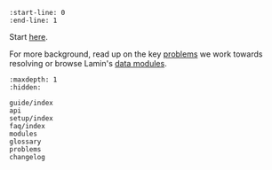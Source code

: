 ```{include} ../README.md
:start-line: 0
:end-line: 1
```

Start [here](/guide/index).

For more background, read up on the key [problems](problems) we work towards resolving or browse Lamin's [data modules](modules).

```{toctree}
:maxdepth: 1
:hidden:

guide/index
api
setup/index
faq/index
modules
glossary
problems
changelog
```
